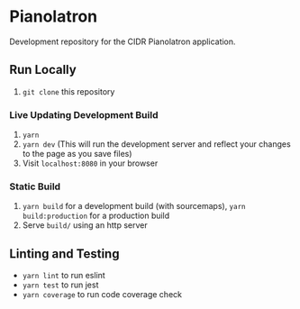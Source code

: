 # Pianolatron

Development repository for the CIDR Pianolatron application.

## Run Locally

1. `git clone` this repository

### Live Updating Development Build

1. `yarn`
1. `yarn dev` (This will run the development server and reflect your changes to the page as you save files)
1. Visit `localhost:8080` in your browser

### Static Build

1. `yarn build` for a development build (with sourcemaps), `yarn build:production` for a production build
1. Serve `build/` using an http server

## Linting and Testing

- `yarn lint` to run eslint
- `yarn test` to run jest
- `yarn coverage` to run code coverage check
